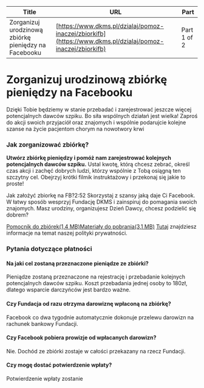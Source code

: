 | **Title**       | **URL**           | **Part**              |
|-----------------|-------------------|-----------------------|
| Zorganizuj urodzinową zbiórkę pieniędzy na Facebooku         | [https://www.dkms.pl/dzialaj/pomoz-inaczej/zbiorkifb](https://www.dkms.pl/dzialaj/pomoz-inaczej/zbiorkifb)    | Part 1 of 2          |

# Zorganizuj urodzinową zbiórkę pieniędzy na Facebooku

Dzięki Tobie będziemy w stanie przebadać i zarejestrować jeszcze więcej potencjalnych dawców szpiku. Bo siła wspólnych działań jest wielka! Zaproś do akcji swoich przyjaciół oraz znajomych i wspólnie podarujcie kolejne szanse na życie pacjentom chorym na nowotwory krwi


### Jak zorganizować zbiórkę?


**Utwórz zbiórkę pieniędzy i pomóż nam zarejestrować kolejnych potencjalnych dawców szpiku.** Ustal kwotę, którą chcesz zebrać, określ czas akcji i zachęć dobrych ludzi, którzy wspólnie z Tobą osiągną ten szczytny cel. Obejrzyj krótki filmik instruktażowy i przekonaj się jakie to proste!


Jak założyć zbiorkę na FB?2:52
Skorzystaj z szansy jaką daje Ci Facebook. W łatwy sposób wesprzyj Fundację DKMS i zainspiruj do pomagania swoich znajomych. Masz urodziny, organizujesz Dzień Dawcy, chcesz podzielić się dobrem?


[Pomocnik do zbiórek(1,4 MB)](https://assets-eu-01.kc-usercontent.com:443/bed48093-082e-0109-4b5f-7bdadab5eedd/581021f4-9658-4577-83e7-a128c9ce1e29/Pomocnik_DKMS_11.102023.pdf)[Materiały do pobrania(3,1 MB)](https://assets-eu-01.kc-usercontent.com:443/bed48093-082e-0109-4b5f-7bdadab5eedd/4b655166-b8e8-4169-aaab-319dd31df85d/Materia%C5%82y%20do%20pobrania.zip)
[Tutaj](/polityka-prywatnosci#zbiorkifacebook) znajdziesz informacje na temat naszej polityki prywatności.


### Pytania dotyczące płatności

#### Na jaki cel zostaną przeznaczone pieniądze ze zbiórki?

Pieniądze zostaną przeznaczone na rejestrację i przebadanie kolejnych potencjalnych dawców szpiku. Koszt przebadania jednej osoby to 180zł, dlatego wsparcie darczyńców jest bardzo ważne.

#### Czy Fundacja od razu otrzyma darowiznę wpłaconą na zbiórkę?

Facebook co dwa tygodnie automatycznie dokonuje przelewu darowizn na rachunek bankowy Fundacji.

#### Czy Facebook pobiera prowizje od wpłacanych darowizn?

Nie. Dochód ze zbiórki zostaje w całości przekazany na rzecz Fundacji.

#### Czy mogę dostać potwierdzenie wpłaty?

Potwierdzenie wpłaty zostanie